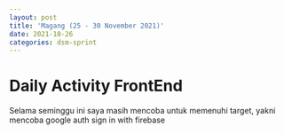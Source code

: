 ```yaml
---
layout: post
title: 'Magang (25 - 30 November 2021)'
date: 2021-10-26
categories: dsm-sprint
---
```


# Daily Activity FrontEnd

Selama seminggu ini saya masih mencoba untuk memenuhi target, yakni mencoba google auth sign in with firebase